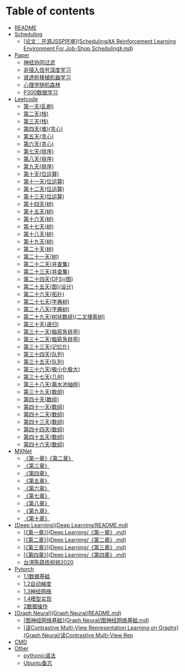# Table of contents

* [README](README.md)
* [Scheduling](scheduling/README.md)
  * [\[论文：开源JSSP环境\](Scheduling/《A Reinforcement Learning Environment For Job-Shop Scheduling》.md)](scheduling/lun-wen-kai-yuan-jssp-huan-jing-schedulinga-reinforcement-learning-environment-for-jobshop-schedulin.md)
* [Paper](paper/README.md)
  * [神经协同过滤](Paper/2017-神经协同过滤.md)
  * [非侵入信号深度学习](Paper/2020-非侵入信号深度学习.md)
  * [肾透析移植机器学习](Paper/2020-肾透析移植机器学习.md)
  * [心理学随机森林](Paper/2020-心理学随机森林.md)
  * [P300数据学习](Paper/P300数据学习.md)
* [Leetcode](Leetcode/README.md)
  * [第一天(乱刷)](Leetcode/leetcode第一天-乱刷.md)
  * [第二天(栈)](Leetcode/leetcode第二天-栈.md)
  * [第三天(栈)](Leetcode/leetcode第三天-栈.md)
  * [第四天(堆)(贪心)](Leetcode/leetcode第四天-堆-贪心.md)
  * [第五天(贪心)](Leetcode/leetcode第五天-贪心.md)
  * [第六天(贪心)](Leetcode/leetcode第六天-贪心.md)
  * [第七天(排序)](Leetcode/leetcode第七天-排序.md)
  * [第八天(排序)](Leetcode/leetcode第八天-排序.md)
  * [第九天(排序)](Leetcode/leetcode第九天-排序.md)
  * [第十天(位运算)](Leetcode/leetcode第十天-位运算.md)
  * [第十一天(位运算)](Leetcode/leetcode第十一天-位运算.md)
  * [第十二天(位运算)](Leetcode/leetcode第十二天-位运算.md)
  * [第十三天(位运算)](Leetcode/leetcode第十三天-位运算.md)
  * [第十四天(树)](Leetcode/leetcode第十四天-树.md)
  * [第十五天(树)](Leetcode/leetcode第十五天-树.md)
  * [第十六天(树)](Leetcode/leetcode第十六天-树.md)
  * [第十七天(树)](Leetcode/leetcode第十七天-树.md)
  * [第十八天(树)](Leetcode/leetcode第十八天-树.md)
  * [第十九天(树)](Leetcode/leetcode第十九天-树.md)
  * [第二十天(树)](Leetcode/leetcode第二十天-树.md)
  * [第二十一天(树)](Leetcode/leetcode第二十一天-树.md)
  * [第二十二天(并查集)](Leetcode/leetcode第二十二天-并查集.md)
  * [第二十三天(并查集)](Leetcode/leetcode第二十三天-并查集.md)
  * [第二十四天(DFS)(图)](Leetcode/leetcode第二十四天-DFS-图.md)
  * [第二十五天(图)(设计)](Leetcode/leetcode第二十五天-图-设计.md)
  * [第二十六天(拓扑)](Leetcode/leetcode第二十六天-拓扑.md)
  * [第二十七天(字典树)](Leetcode/leetcode第二十七天-字典树.md)
  * [第二十八天(字典树)](Leetcode/leetcode第二十八天-字典树.md)
  * [第二十九天(树状数组)(二叉搜索树)](Leetcode/leetcode第二十九天-树状数组-二叉搜索树.md)
  * [第三十天(递归)](Leetcode/leetcode第三十天-递归.md)
  * [第三十一天(脑筋急转弯)](Leetcode/leetcode第三十一天-脑筋急转弯.md)
  * [第三十二天(脑筋急转弯)](Leetcode/leetcode第三十二天-脑筋急转弯.md)
  * [第三十三天(记忆化)](Leetcode/leetcode第三十三天-记忆化.md)
  * [第三十四天(队列)](Leetcode/leetcode第三十四天-队列.md)
  * [第三十五天(队列)](Leetcode/leetcode第三十五天-队列.md)
  * [第三十六天(极小化极大)](Leetcode/leetcode第三十六天-极小化极大.md)
  * [第三十七天(几何)](Leetcode/leetcode第三十七天-几何.md)
  * [第三十八天(蓄水池抽样)](Leetcode/leetcode第三十八天-蓄水池抽样.md)
  * [第三十九天(数组)](Leetcode/leetcode第三十九天-数组.md)
  * [第四十天(数组)](Leetcode/leetcode第四十天-数组.md)
  * [第四十一天(数组)](Leetcode/leetcode第四十一天-数组.md)
  * [第四十二天(数组)](Leetcode/leetcode第四十二天-数组.md)
  * [第四十三天(数组)](Leetcode/leetcode第四十三天-数组.md)
  * [第四十四天(数组)](Leetcode/leetcode第四十四天-数组.md)
  * [第四十五天(数组)](Leetcode/leetcode第四十五天-数组.md)
  * [第四十六天(数组)](Leetcode/leetcode第四十六天-数组.md)
* [MXNet](MXNet/README.md)
  * [《第一章》《第二章》](MXNet/《第一二章》.md)
  * [《第三章》](MXNet/《第三章》.md)
  * [《第四章》](MXNet/《第四章》.md)
  * [《第五章》](MXNet/《第五章》.md)
  * [《第六章》](MXNet/《第六章》.md)
  * [《第七章》](MXNet/《第七章》.md)
  * [《第八章》](MXNet/《第八章》.md)
  * [《第九章》](MXNet/《第九章》.md)
  * [《第十章》](MXNet/《第十章》.md)
* [\[Deep Learning\](Deep Learning/README.md)](deep-learning-deep-learning-readme.md/README.md)
  * [\[《第一章》\](Deep Learning/《第一章》.md)](deep-learning-deep-learning-readme.md/di-yi-zhang-deep-learning-di-yi-zhang-.md.md)
  * [\[《第二章》\](Deep Learning/《第二章》.md)](deep-learning-deep-learning-readme.md/di-er-zhang-deep-learning-di-er-zhang-.md.md)
  * [\[《第三章》\](Deep Learning/《第三章》.md)](deep-learning-deep-learning-readme.md/di-san-zhang-deep-learning-di-san-zhang-.md.md)
  * [\[《第四章》\](Deep Learning/《第四章》.md)](deep-learning-deep-learning-readme.md/di-si-zhang-deep-learning-di-si-zhang-.md.md)
  * [台湾陈蕴侬视频2020](deep-learning-deep-learning-readme.md/tai-wan-chen-yun-nong-shi-pin-2020.md)
* [Pytorch](Pytorch/README.md)
  * [1.1数据基础](Pytorch/1.1.torch\_data.md)
  * [1.2自动梯度](Pytorch/1.2.torch\_autograd.md)
  * [1.3神经网络](Pytorch/1.3.torch\_net.md)
  * [1.4模型实现](Pytorch/1.4.torch\_classifier.md)
  * [2数据操作](Pytorch/2.pytroch\_data\_operate.md)
* [\[Graph Neural\](Graph Neural/README.md)](graph-neural-graph-neural-readme.md/README.md)
  * [\[图神经网络基础\](Graph Neural/图神经网络基础.md)](graph-neural-graph-neural-readme.md/tu-shen-jing-wang-luo-ji-chu-graph-neural-tu-shen-jing-wang-luo-ji-chu-.md.md)
  * [\[读Contrastive Multi-View Representation Learning on Graphs\](Graph Neural/读Contrastive Multi-View Rep](graph-neural-graph-neural-readme.md/du-contrastive-multiview-representation-learning-on-graphsgraph-neural-du-contrastive-multiview-rep.md)
* [CMD](cmd.md)
* [Other](other/README.md)
  * [pythonic语法](Other/pythonic.md)
  * [Ubuntu备忘](Other/Ubuntu命令.md)

